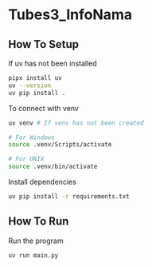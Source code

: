 # Tubes3_InfoNama

## How To Setup
If uv has not been installed
```bash
pipx install uv
uv --version
uv pip install .
```

To connect with venv
```bash
uv venv # If venv has not been created

# For Windows
source .venv/Scripts/activate

# For UNIX
source .venv/bin/activate
```

Install dependencies
```bash
uv pip install -r requirements.txt
```

## How To Run
Run the program
```bash
uv run main.py
```